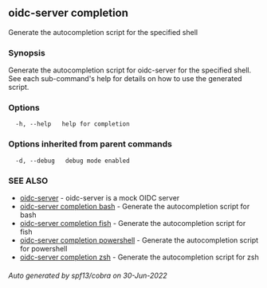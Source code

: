 ## oidc-server completion

Generate the autocompletion script for the specified shell

### Synopsis

Generate the autocompletion script for oidc-server for the specified shell.
See each sub-command's help for details on how to use the generated script.


### Options

```
  -h, --help   help for completion
```

### Options inherited from parent commands

```
  -d, --debug   debug mode enabled
```

### SEE ALSO

* [oidc-server](oidc-server.md)	 - oidc-server is a mock OIDC server
* [oidc-server completion bash](oidc-server_completion_bash.md)	 - Generate the autocompletion script for bash
* [oidc-server completion fish](oidc-server_completion_fish.md)	 - Generate the autocompletion script for fish
* [oidc-server completion powershell](oidc-server_completion_powershell.md)	 - Generate the autocompletion script for powershell
* [oidc-server completion zsh](oidc-server_completion_zsh.md)	 - Generate the autocompletion script for zsh

###### Auto generated by spf13/cobra on 30-Jun-2022
